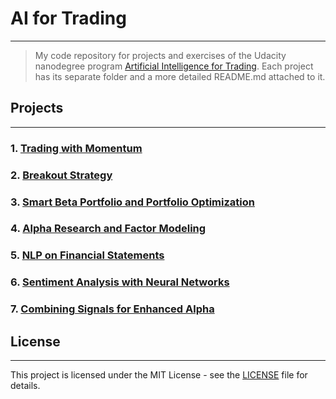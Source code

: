 # AI for Trading
---
> My code repository for projects and exercises of the Udacity nanodegree program [Artificial Intelligence for Trading](https://www.udacity.com/course/ai-for-trading--nd880). Each project has its separate folder and a more detailed README.md attached to it.

## Projects
---
### 1. [Trading with Momentum](https://github.com/kollepas/ai_for_trading/tree/master/project_01_-_trading_with_momentum)

### 2. [Breakout Strategy](https://github.com/kollepas/ai_for_trading/tree/master/project_02_-_breakout_strategy)

### 3. [Smart Beta Portfolio and Portfolio Optimization](https://github.com/kollepas/ai_for_trading/tree/master/project_03_-_smart_beta_and_portfolio_optimization)

### 4. [Alpha Research and Factor Modeling](https://github.com/kollepas/ai_for_trading/tree/master/project_04_-_alpha%20research_and_factor_modeling)

### 5. [NLP on Financial Statements](https://github.com/kollepas/ai_for_trading/tree/master/project_05_-_nlp_on_financial_statements)

### 6. [Sentiment Analysis with Neural Networks](https://github.com/kollepas/ai_for_trading/tree/master/project_06_-_sentiment_analysis_with_neural_networks)

### 7. [Combining Signals for Enhanced Alpha](https://github.com/kollepas/ai_for_trading/tree/master/project_07_-_combining_signals_for_enhanced_alpha)


## License
---
This project is licensed under the MIT License - see the [LICENSE](https://github.com/kollepas/ai_for_trading/blob/master/LICENSE) file for details.
